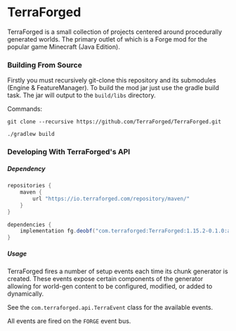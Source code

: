 # TerraForged

TerraForged is a small collection of projects centered around procedurally generated worlds.
The primary outlet of which is a Forge mod for the popular game Minecraft (Java Edition).

### Building From Source

Firstly you must recursively git-clone this repository and its submodules (Engine & FeatureManager). To build the
mod jar just use the gradle build task. The jar will output to the `build/libs` directory.

Commands:
```shell script
git clone --recursive https://github.com/TerraForged/TerraForged.git

./gradlew build
```

### Developing With TerraForged's API

##### Dependency
```groovy
repositories {
    maven { 
        url "https://io.terraforged.com/repository/maven/" 
    }
}

dependencies {
    implementation fg.deobf("com.terraforged:TerraForged:1.15.2-0.1.0:api")
}
```

##### Usage

TerraForged fires a number of setup events each time its chunk generator is created. These events expose certain
components of the generator allowing for world-gen content to be configured, modified, or added to dynamically.

See the `com.terraforged.api.TerraEvent` class for the available events.

All events are fired on the `FORGE` event bus.
